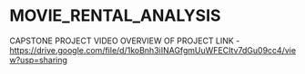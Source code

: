 # MOVIE_RENTAL_ANALYSIS
CAPSTONE PROJECT
VIDEO OVERVIEW OF PROJECT LINK - https://drive.google.com/file/d/1koBnh3iINAGfgmUuWFECItv7dGu09cc4/view?usp=sharing
